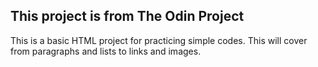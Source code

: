 ## This project is from The Odin Project

 This is a basic HTML project for practicing simple codes. This will cover from paragraphs and lists to links and images.